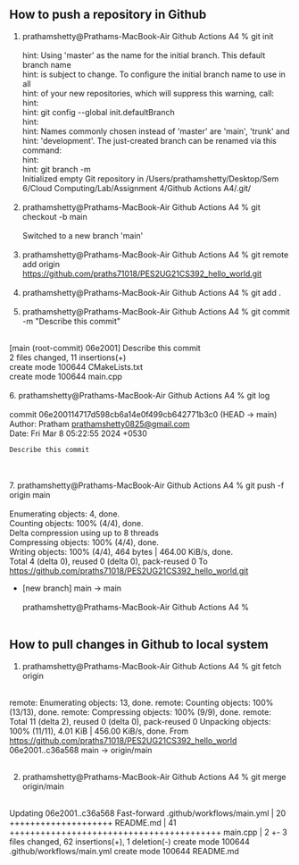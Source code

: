 ## How to push a repository in Github 
1. prathamshetty@Prathams-MacBook-Air Github Actions A4 % git init <br><br>
hint: Using 'master' as the name for the initial branch. This default branch name  <br>
hint: is subject to change. To configure the initial branch name to use in all <br>
hint: of your new repositories, which will suppress this warning, call: <br>
hint:  <br>
hint:   git config --global init.defaultBranch <name> <br>
hint:  <br>
hint: Names commonly chosen instead of 'master' are 'main', 'trunk' and <br>
hint: 'development'. The just-created branch can be renamed via this command: <br>
hint:  <br>
hint:   git branch -m <name> <br>
Initialized empty Git repository in /Users/prathamshetty/Desktop/Sem 6/Cloud Computing/Lab/Assignment 4/Github Actions A4/.git/ <br> <br>
2. prathamshetty@Prathams-MacBook-Air Github Actions A4 % git checkout -b main <br><br>
Switched to a new branch 'main' <br> <br>
3. prathamshetty@Prathams-MacBook-Air Github Actions A4 % git remote add origin https://github.com/praths71018/PES2UG21CS392_hello_world.git <br> <br>
4. prathamshetty@Prathams-MacBook-Air Github Actions A4 % git add . <br> <br>
5. prathamshetty@Prathams-MacBook-Air Github Actions A4 % git commit -m "Describe this commit" <br><br>

[main (root-commit) 06e2001] Describe this commit <br>
 2 files changed, 11 insertions(+) <br>
 create mode 100644 CMakeLists.txt <br>
 create mode 100644 main.cpp <br> <br>
6. prathamshetty@Prathams-MacBook-Air Github Actions A4 % git log <br><br>
commit 06e200114717d598cb6a14e0f499cb642771b3c0 (HEAD -> main) <br>
Author: Pratham <prathamshetty0825@gmail.com> <br>
Date:   Fri Mar 8 05:22:55 2024 +0530 <br>

    Describe this commit 
 <br> <br>
7. prathamshetty@Prathams-MacBook-Air Github Actions A4 % git push -f origin main <br><br>
Enumerating objects: 4, done. <br>
Counting objects: 100% (4/4), done. <br>
Delta compression using up to 8 threads <br>
Compressing objects: 100% (4/4), done. <br>
Writing objects: 100% (4/4), 464 bytes | 464.00 KiB/s, done. <br>
Total 4 (delta 0), reused 0 (delta 0), pack-reused 0
To https://github.com/praths71018/PES2UG21CS392_hello_world.git
 * [new branch]      main -> main <br> <br>
prathamshetty@Prathams-MacBook-Air Github Actions A4 %
<br><br>

## How to pull changes in Github to local system
1. prathamshetty@Prathams-MacBook-Air Github Actions A4 % git fetch origin<br><br>

remote: Enumerating objects: 13, done.
remote: Counting objects: 100% (13/13), done.
remote: Compressing objects: 100% (9/9), done.
remote: Total 11 (delta 2), reused 0 (delta 0), pack-reused 0
Unpacking objects: 100% (11/11), 4.01 KiB | 456.00 KiB/s, done.
From https://github.com/praths71018/PES2UG21CS392_hello_world
   06e2001..c36a568  main       -> origin/main
<br><br>

2. prathamshetty@Prathams-MacBook-Air Github Actions A4 % git merge origin/main <br><br>

Updating 06e2001..c36a568
Fast-forward
 .github/workflows/main.yml | 20 ++++++++++++++++++++
 README.md                  | 41 +++++++++++++++++++++++++++++++++++++++++
 main.cpp                   |  2 +-
 3 files changed, 62 insertions(+), 1 deletion(-)
 create mode 100644 .github/workflows/main.yml
 create mode 100644 README.md
